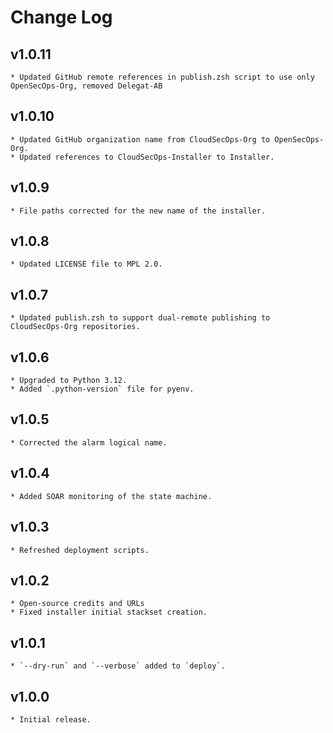 # Change Log

## v1.0.11
    * Updated GitHub remote references in publish.zsh script to use only OpenSecOps-Org, removed Delegat-AB

## v1.0.10
    * Updated GitHub organization name from CloudSecOps-Org to OpenSecOps-Org.
    * Updated references to CloudSecOps-Installer to Installer.

## v1.0.9
    * File paths corrected for the new name of the installer.

## v1.0.8
    * Updated LICENSE file to MPL 2.0.

## v1.0.7
    * Updated publish.zsh to support dual-remote publishing to CloudSecOps-Org repositories.

## v1.0.6
    * Upgraded to Python 3.12.
    * Added `.python-version` file for pyenv.

## v1.0.5
    * Corrected the alarm logical name.

## v1.0.4
    * Added SOAR monitoring of the state machine.

## v1.0.3
    * Refreshed deployment scripts.

## v1.0.2
    * Open-source credits and URLs
    * Fixed installer initial stackset creation.

## v1.0.1
    * `--dry-run` and `--verbose` added to `deploy`.

## v1.0.0
    * Initial release.
